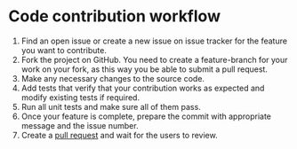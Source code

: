 # Сode contribution workflow
1.	Find an open issue or create a new issue on issue tracker for the feature you want to contribute.
2.	Fork the project on GitHub. You need to create a feature-branch for your work on your fork, as this way you be able to submit a pull request.
3.	Make any necessary changes to the source code.
4.	Add tests that verify that your contribution works as expected and modify existing tests if required.
5.	Run all unit tests and make sure all of them pass.
6. Once your feature is complete, prepare the commit with appropriate message and the issue number.
7. Create a [pull request](https://help.github.com/en/github/collaborating-with-issues-and-pull-requests/about-pull-requests) and wait for the users to review.

